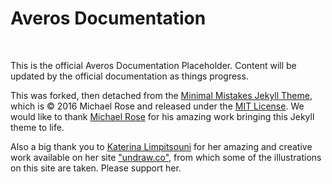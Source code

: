 # Averos Documentation

<br/>

This is the official Averos Documentation Placeholder.
Content will be updated by the official documentation as things progress.

This was forked, then detached from the [Minimal Mistakes Jekyll Theme](https://mmistakes.github.io/minimal-mistakes/), which is © 2016 Michael Rose and released under the [MIT License](https://github.com/mmistakes/minimal-mistakes/blob/master/LICENSE/).
We would like to thank [Michael Rose](https://mmistakes.github.io/minimal-mistakes/) for his amazing work bringing this Jekyll theme to life.

Also a big thank you to [Katerina Limpitsouni]("https://twitter.com/ninaLimpi" "Katerina Limpitsouni") for her amazing and creative work available on her site ["undraw.co"]("https://undraw.co/" "undraw.co"), from which some of the illustrations on this site are taken. Please support her.
